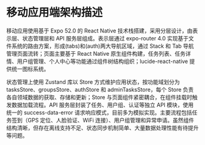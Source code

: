 # 移动应用端架构描述

移动应用使用基于 Expo 52.0 的 React Native 技术栈搭建，采用分层设计，由表示层、状态管理层和 API 服务层组成。表示层通过 expo-router 4.0 实现基于文件系统的路由方案，形成(tabs)和(auth)两大导航区域，通过 Stack 和 Tab 导航管理页面流转；页面主要基于 React Native 原生组件构建，任务列表、任务详情、用户组管理、个人中心等功能通过组件树结构组织；lucide-react-native 提供统一图标系统。

状态管理上使用 Zustand 库以 Store 方式维护应用状态，按功能域划分为 tasksStore、groupsStore、authStore 和 adminTasksStore，每个 Store 负责各自领域数据的获取、存储和更新；Store 与页面组件紧密耦合，在组件挂载时触发数据加载流程。API 服务层封装了任务、用户组、认证等独立 API 模块，使用统一的 success-data-error 请求响应模式，目前多为模拟实现。主要流程包括任务签到（GPS 定位、人脸验证、WiFi 连接）、用户组管理和异常申请。虽然组件结构清晰，但存在离线支持不足、状态同步机制简单、大量数据处理性能有待提升等问题。
